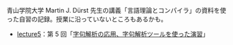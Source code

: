 青山学院大学 Martin J. Dürst 先生の講義「言語理論とコンパイラ」の資料を使った自習の記録。授業に沿っていないところもあるかも。

* [lecture5](./lecture5/)：第 5 回「[字句解析の応用、字句解析ツールを使った演習](http://www.sw.it.aoyama.ac.jp/2014/Compiler/lecture5.html)」
